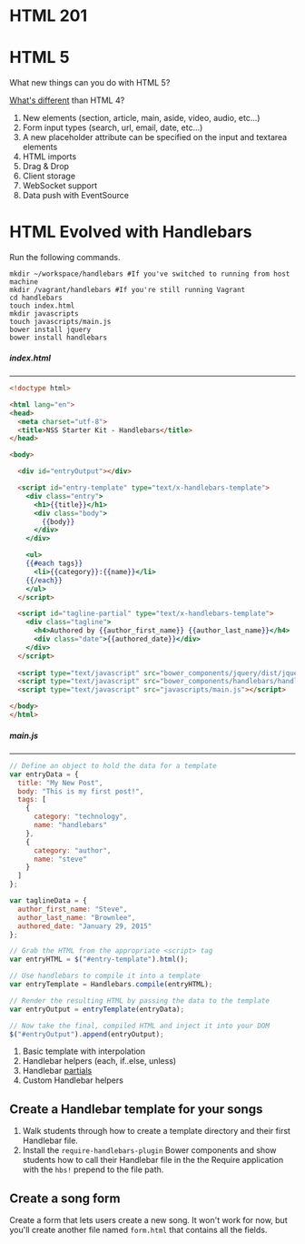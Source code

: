 # HTML 201

# HTML 5

What new things can you do with HTML 5?

[What's different](https://html-differences.whatwg.org/) than HTML 4?

1. New elements (section, article, main, aside, video, audio, etc...)
1. Form input types (search, url, email, date, etc...)
1. A new placeholder attribute can be specified on the input and textarea elements
1. HTML imports
1. Drag & Drop
1. Client storage
1. WebSocket support
1. Data push with EventSource

# HTML Evolved with Handlebars

Run the following commands.

```
mkdir ~/workspace/handlebars #If you've switched to running from host machine
mkdir /vagrant/handlebars #If you're still running Vagrant
cd handlebars
touch index.html
mkdir javascripts
touch javascripts/main.js
bower install jquery
bower install handlebars
```

##### index.html

---

```html
<!doctype html>

<html lang="en">
<head>
  <meta charset="utf-8">
  <title>NSS Starter Kit - Handlebars</title>
</head>

<body>

  <div id="entryOutput"></div>

  <script id="entry-template" type="text/x-handlebars-template">
    <div class="entry">
      <h1>{{title}}</h1>
      <div class="body">
        {{body}}
      </div>
    </div>

    <ul>
    {{#each tags}}
      <li>{{category}}:{{name}}</li>
    {{/each}}
    </ul>
  </script>

  <script id="tagline-partial" type="text/x-handlebars-template">
    <div class="tagline">
      <h4>Authored by {{author_first_name}} {{author_last_name}}</h4>
      <div class="date">{{authored_date}}</div>
    </div>
  </script>
  
  <script type="text/javascript" src="bower_components/jquery/dist/jquery.min.js"></script>
  <script type="text/javascript" src="bower_components/handlebars/handlebars.min.js"></script>
  <script type="text/javascript" src="javascripts/main.js"></script>

</body>
</html>

```

##### main.js

---

```js
// Define an object to hold the data for a template
var entryData = {
  title: "My New Post", 
  body: "This is my first post!",
  tags: [
    {
      category: "technology",
      name: "handlebars"
    },
    {
      category: "author",
      name: "steve"
    }
  ]
};

var taglineData = {
  author_first_name: "Steve",
  author_last_name: "Brownlee",
  authored_date: "January 29, 2015"
};

// Grab the HTML from the appropriate <script> tag
var entryHTML = $("#entry-template").html();

// Use handlebars to compile it into a template
var entryTemplate = Handlebars.compile(entryHTML);

// Render the resulting HTML by passing the data to the template
var entryOutput = entryTemplate(entryData);

// Now take the final, compiled HTML and inject it into your DOM
$("#entryOutput").append(entryOutput);
```

1. Basic template with interpolation
1. Handlebar helpers (each, if..else, unless)
1. Handlebar [partials](http://blog.teamtreehouse.com/handlebars-js-part-2-partials-and-helpers)
1. Custom Handlebar helpers

## Create a Handlebar template for your songs

1. Walk students through how to create a template directory and their first Handlebar file.
1. Install the `require-handlebars-plugin` Bower components and show students how to call their Handlebar file in the the Require application with the `hbs!` prepend to the file path.

## Create a song form

Create a form that lets users create a new song. It won't work for now, but you'll create another file named `form.html` that contains all the fields.
